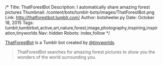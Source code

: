 /*
Title: ThatForestBot
Description:  I automatically share amazing forest pictures
Thumbnail: /content/bots/tumblr-bots/images/ThatForestBot.png
Link: http://thatforestbot.tumblr.com/
Author: botsheeter.py
Date: October 18, 2015
Tags: tumblr,tumblrbot,active,art,nature,forest,image,photography,inspiring,inspiration,tinyworlds
Nav: hidden
Robots: index,follow
*/

[ThatForestBot](http://thatforestbot.tumblr.com/) is a Tumblr bot created by [@tinyworlds](https://twitter.com/tinyworlds). 

> ThatForestBot searches for amazing forest pictures to show you the wonders of the world surrounding you.
